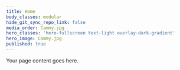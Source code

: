 ```yaml
---
title: Home
body_classes: modular
hide_git_sync_repo_link: false
media_order: Cammy.jpg
hero_classes: 'hero-fullscreen text-light overlay-dark-gradient'
hero_image: Cammy.jpg
published: true
---
```


Your page content goes here.
